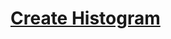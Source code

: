 # [Create Histogram](https://app.codesignal.com/arcade/python-arcade/fumbling-in-functional/rXovZdK7redkSJL5g/)
